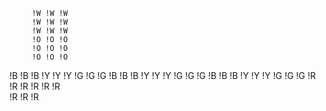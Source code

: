          !W !W !W
         !W !W !W
         !W !W !W
         !O !O !O
         !O !O !O
         !O !O !O
!B !B !B !Y !Y !Y !G !G !G
!B !B !B !Y !Y !Y !G !G !G
!B !B !B !Y !Y !Y !G !G !G
         !R !R !R
         !R !R !R  
         !R !R !R                       
